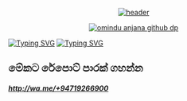 <div align="center" dir="auto">

<p dir="auto"><a target="_blank" rel="noopener noreferrer" href="https://capsule-render.vercel.app/api?type=waving&amp;color=random&amp;text=Hi,%20I'm%20Black%20Alpha&amp;desc=Welcome%20To%20My%20Profile&amp;animation=twinkling&amp;fontSize=40&amp;fontAlign=50&amp;fontAlignY=20&amp;descSize=20&amp;descAlign=50&amp;height=180&amp;descAlignY=45"><img src="https://capsule-render.vercel.app/api?type=waving&amp;color=random&amp;text=Hi,%20I'm%20OMINDU%20ANJANA&amp;desc=Welcome%20To%20My%20Profile&amp;animation=twinkling&amp;fontSize=40&amp;fontAlign=50&amp;fontAlignY=20&amp;descSize=20&amp;descAlign=50&amp;height=180&amp;descAlignY=45" alt="header" data-canonical-src="https://capsule-render.vercel.app/api?type=waving&amp;color=random&amp;text=Hi,%20I'm%20Black%20Amda&amp;desc=Welcome%20To%20My%20Profile&amp;animation=twinkling&amp;fontSize=40&amp;fontAlign=50&amp;fontAlignY=20&amp;descSize=20&amp;descAlign=50&amp;height=180&amp;descAlignY=45" style="max-width: 100%;"></a></p>

 </div>
<div align="center" dir="auto">
<a href="https://github.com/OminduAnjane/OminduAnjane"><img src="https://i.ibb.co/kgTXg0F/IMG-20221021-WA0002.jpg" alt="omindu anjana github dp" border="0"></a>
 </div>


<!---
OminduAnjane/OminduAnjane is a ✨ special ✨ repository because its `README.md` (this file) appears on your GitHub profile.
You can click the Preview link to take a look at your changes.
--->
 [![Typing SVG](https://readme-typing-svg.herokuapp.com?font=Fira+Code&pause=1000&color=3029F7&width=435&lines=OUR+TEAM)](https://git.io/typing-svg)
[![Typing SVG](https://readme-typing-svg.herokuapp.com?font=Fira+Code&size=16&pause=1000&color=97F740&width=435&lines=Omindu+Anjana;Kavindu;Ravindu;Rasanja)](https://git.io/typing-svg)
## මේකට රේපොට් පාරක් ගහන්න
##### http://wa.me/+94719266900

